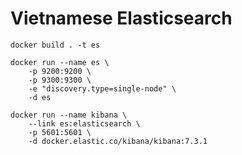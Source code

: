 # Vietnamese Elasticsearch

```docker
docker build . -t es
```

```docker
docker run --name es \
    -p 9200:9200 \
    -p 9300:9300 \
    -e "discovery.type=single-node" \
    -d es
```

```docker
docker run --name kibana \
    --link es:elasticsearch \
    -p 5601:5601 \
    -d docker.elastic.co/kibana/kibana:7.3.1
```